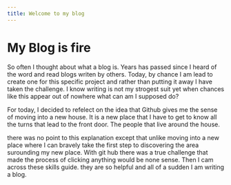 ```yaml
---
title: Welcome to my blog
---
```


#  My Blog is fire

So often I thought about what a blog is. Years has passed since I heard of the word and read blogs writen by others. Today, by chance I am lead to create one for this specific project and rather than putting it away I have taken the challenge. I know writing is not my strogest suit yet when chances like this appear out of nowhere what can am I supposed do? 

For today, I decided to refelect on the idea that Github gives me the sense of moving into a new house. It is a new place that I have to get to know all the turns that lead to the front door. The people that live around the house. 

there was no point to this explanation except that unlike moving into a new place where I can bravely take the first step to discovering the area surounding my new place. With git hub there was a true challenge that made the process of clicking anything would be none sense. Then I cam across these skills guide. they are so helpful and all of a sudden I am writing a blog. 

